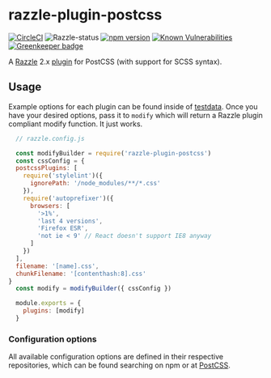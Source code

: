 # razzle-plugin-postcss

[![CircleCI](https://circleci.com/gh/rhodee/razzle-plugin-postcss/tree/master.svg?style=shield)](https://circleci.com/gh/rhodee/razzle-plugin-postcss/tree/master)
![Razzle-status](https://david-dm.org/rhodee/razzle-plugin-postcss.svg?path=packages/razzle-plugin-postcss) [![npm version](https://badge.fury.io/js/razzle-plugin-postcss.svg)](https://badge.fury.io/js/razzle) [![Known Vulnerabilities](https://snyk.io/test/npm/razzle-plugin-postcss/badge.svg)](https://snyk.io/test/npm/razzle-plugin-postcss) [![Greenkeeper badge](https://badges.greenkeeper.io/rhodee/razzle-plugin-postcss.svg)](https://greenkeeper.io/)

A [Razzle](https://github.com/jaredpalmer/razzle) 2.x [plugin](https://github.com/jaredpalmer/razzle/tree/master/packages) for PostCSS (with support for SCSS syntax).

## Usage

Example options for each plugin can be found inside of [testdata]('testdata'). Once you have your desired options, pass it to `modify` which will return a Razzle plugin compliant modify function. It just works.

```javascript
  // razzle.config.js

  const modifyBuilder = require('razzle-plugin-postcss')
  const cssConfig = {
  postcssPlugins: [
    require('stylelint')({
      ignorePath: '/node_modules/**/*.css'
    }),
    require('autoprefixer')({
      browsers: [
        '>1%',
        'last 4 versions',
        'Firefox ESR',
        'not ie < 9' // React doesn't support IE8 anyway
      ]
    })
  ],
  filename: '[name].css',
  chunkFilename: '[contenthash:8].css'
}
  const modify = modifyBuilder({ cssConfig })

  module.exports = {
    plugins: [modify]
  }
```

### Configuration options

All available configuration options are defined in their respective repositories, which can be found searching on npm or at [PostCSS](https://postcss.org/).
